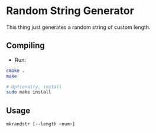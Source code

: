 # Random String Generator
This thing just generates a random string of custom length.

## Compiling
- Run:
```sh
cmake .
make

# Optionally, install
sudo make install
```

## Usage
```sh
mkrandstr [--length <num>]
```


